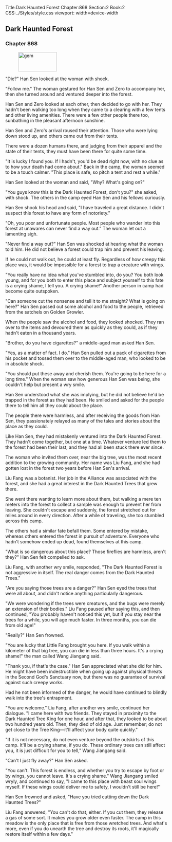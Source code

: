 Title:Dark Haunted Forest 
Chapter:868 
Section:2 
Book:2 
CSS:../Styles/style.css 
viewport: width=device-width
  
## Dark Haunted Forest
### Chapter 868
  
<figure>
	<img src="../Images/gem.gif" alt="gem" id="gem" width="120" height="60" />
</figure>
  

  
"Die?" Han Sen looked at the woman with shock.

"Follow me." The woman gestured for Han Sen and Zero to accompany her, then she turned around and ventured deeper into the forest.

Han Sen and Zero looked at each other, then decided to go with her. They hadn't been walking too long when they came to a clearing with a few tents and other living amenities. There were a few other people there too, sunbathing in the pleasant afternoon sunshine.

Han Sen and Zero's arrival roused their attention. Those who were lying down stood up, and others came out from their tents.

There were a dozen humans there, and judging from their apparel and the state of their tents, they must have been there for quite some time.

"It is lucky I found you. If I hadn't, you'd be dead right now, with no clue as to how your death had come about." Back in the camp, the woman seemed to be a touch calmer. "This place is safe, so pitch a tent and rest a while."

Han Sen looked at the woman and said, "Why? What's going on?"

"You guys know this is the Dark Haunted Forest, don't you?" she asked, with shock. The others in the camp eyed Han Sen and his fellows curiously.

Han Sen shook his head and said, "I have traveled a great distance. I didn't suspect this forest to have any form of notoriety."

"Oh, you poor and unfortunate people. Most people who wander into this forest at unawares can never find a way out." The woman let out a lamenting sigh.

"Never find a way out?" Han Sen was shocked at hearing what the woman told him. He did not believe a forest could trap him and prevent his leaving.

If he could not walk out, he could at least fly. Regardless of how creepy this place was, it would be impossible for a forest to trap a creature with wings.

"You really have no idea what you've stumbled into, do you? You both look young, and for you both to enter this place and subject yourself to this fate is a crying shame, I tell you. A crying shame!" Another person in camp had become quite outspoken.

"Can someone cut the nonsense and tell it to me straight? What is going on here?" Han Sen passed out some alcohol and food to the people, retrieved from the satchels on Golden Growler.

When the people saw the alcohol and food, they looked shocked. They ran over to the items and devoured them as quickly as they could, as if they hadn't eaten in a thousand years.

"Brother, do you have cigarettes?" a middle-aged man asked Han Sen.

"Yes, as a matter of fact. I do." Han Sen pulled out a pack of cigarettes from his pocket and tossed them over to the middle-aged man, who looked to be in absolute shock.

"You should put these away and cherish them. You're going to be here for a long time." When the woman saw how generous Han Sen was being, she couldn't help but present a wry smile.

Han Sen understood what she was implying, but he did not believe he'd be trapped in the forest as they had been. He smiled and asked for the people there to tell him all they could about the place.

The people there were harmless, and after receiving the goods from Han Sen, they passionately relayed as many of the tales and stories about the place as they could.

Like Han Sen, they had mistakenly ventured into the Dark Haunted Forest. They hadn't come together, but one at a time. Whatever venture led them to the forest had been their last, and they had all been stuck there ever since.

The woman who invited them over, near the big tree, was the most recent addition to the growing community. Her name was Liu Fang, and she had gotten lost in the forest two years before Han Sen's arrival.

Liu Fang was a botanist. Her job in the Alliance was associated with the forest, and she had a great interest in the Dark Haunted Trees that grew there.

She went there wanting to learn more about them, but walking a mere ten meters into the forest to collect a sample was enough to prevent her from leaving. She couldn't escape and suddenly, the forest stretched out for miles around in every direction. After a while of traveling, she too stumbled across this camp.

The others had a similar fate befall them. Some entered by mistake, whereas others entered the forest in pursuit of adventure. Everyone who hadn't somehow ended up dead, found themselves at this camp.

"What is so dangerous about this place? Those fireflies are harmless, aren't they?" Han Sen felt compelled to ask.

Liu Fang, with another wry smile, responded, "The Dark Haunted Forest is not aggressive in itself. The real danger comes from the Dark Haunted Trees."

"Are you saying those trees are a danger?" Han Sen eyed the trees that were all about, and didn't notice anything particularly dangerous.

"We were wondering if the trees were creatures, and the bugs were merely an extension of their bodies." Liu Fang paused after saying this, and then continued, "You probably haven't noticed this yet, but if you stay near the trees for a while, you will age much faster. In three months, you can die from old age!"

"Really?" Han Sen frowned.

"You are lucky that Little Fang brought you here. If you walk within a kilometer of that big tree, you can die in less than three hours. It's a crying shame!" the man called Wang Jiangang said.

"Thank you, if that's the case." Han Sen appreciated what she did for him. He might have been indestructible when going up against physical threats in the Second God's Sanctuary now, but there was no guarantee of survival against such creepy works.

Had he not been informed of the danger, he would have continued to blindly walk into the tree's entrapment.

"You are welcome." Liu Fang, after another wry smile, continued her dialogue. "I came here with two friends. They stayed in proximity to the Dark Haunted Tree King for one hour, and after that, they looked to be about two hundred years old. Then, they died of old age. Just remember; do not get close to the Tree King—it'll affect your body quite quickly."

"If it is not necessary, do not even venture beyond the outskirts of this camp. It'll be a crying shame, if you do. These ordinary trees can still affect you, it is just difficult for you to tell," Wang Jiangang said.

"Can't I just fly away?" Han Sen asked.

"You can't. This forest is endless, and whether you try to escape by foot or by wings, you cannot leave. It's a crying shame." Wang Jiangang smiled wryly, and continued to say, "I came to this place with beast soul wings myself. If these wings could deliver me to safety, I wouldn't still be here!"

Han Sen frowned and asked, "Have you tried cutting down the Dark Haunted Trees?"

Liu Fang answered, "You can't do that, either. If you cut them, they release a gas of some sort. It makes you grow older even faster. The camp in this meadow is the only place that is free from those wretched trees. And what's more, even if you do unearth the tree and destroy its roots, it'll magically restore itself within a few days."